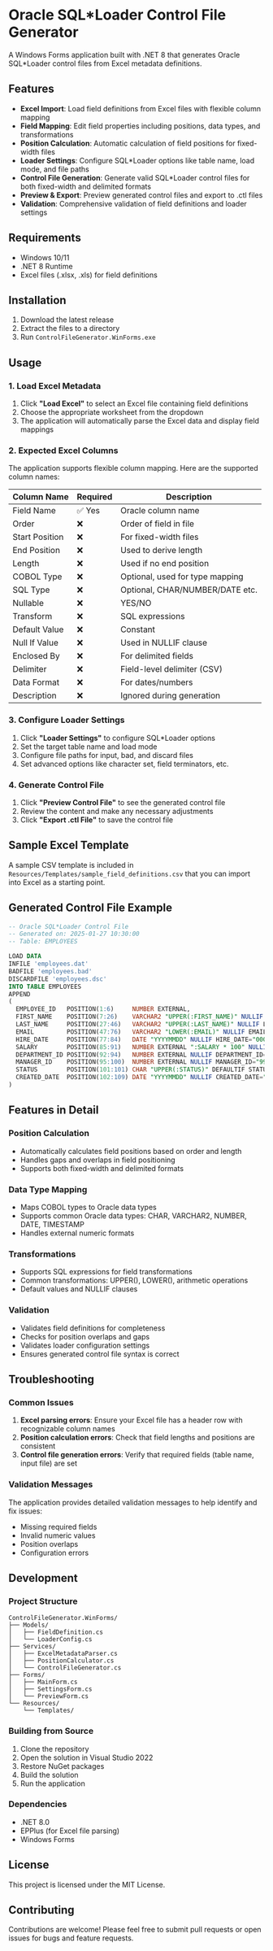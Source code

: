 # Oracle SQL*Loader Control File Generator

A Windows Forms application built with .NET 8 that generates Oracle SQL*Loader control files from Excel metadata definitions.

## Features

- **Excel Import**: Load field definitions from Excel files with flexible column mapping
- **Field Mapping**: Edit field properties including positions, data types, and transformations
- **Position Calculation**: Automatic calculation of field positions for fixed-width files
- **Loader Settings**: Configure SQL*Loader options like table name, load mode, and file paths
- **Control File Generation**: Generate valid SQL*Loader control files for both fixed-width and delimited formats
- **Preview & Export**: Preview generated control files and export to .ctl files
- **Validation**: Comprehensive validation of field definitions and loader settings

## Requirements

- Windows 10/11
- .NET 8 Runtime
- Excel files (.xlsx, .xls) for field definitions

## Installation

1. Download the latest release
2. Extract the files to a directory
3. Run `ControlFileGenerator.WinForms.exe`

## Usage

### 1. Load Excel Metadata

1. Click **"Load Excel"** to select an Excel file containing field definitions
2. Choose the appropriate worksheet from the dropdown
3. The application will automatically parse the Excel data and display field mappings

### 2. Expected Excel Columns

The application supports flexible column mapping. Here are the supported column names:

| Column Name | Required | Description |
|-------------|----------|-------------|
| Field Name | ✅ Yes | Oracle column name |
| Order | ❌ | Order of field in file |
| Start Position | ❌ | For fixed-width files |
| End Position | ❌ | Used to derive length |
| Length | ❌ | Used if no end position |
| COBOL Type | ❌ | Optional, used for type mapping |
| SQL Type | ❌ | Optional, CHAR/NUMBER/DATE etc. |
| Nullable | ❌ | YES/NO |
| Transform | ❌ | SQL expressions |
| Default Value | ❌ | Constant |
| Null If Value | ❌ | Used in NULLIF clause |
| Enclosed By | ❌ | For delimited fields |
| Delimiter | ❌ | Field-level delimiter (CSV) |
| Data Format | ❌ | For dates/numbers |
| Description | ❌ | Ignored during generation |

### 3. Configure Loader Settings

1. Click **"Loader Settings"** to configure SQL*Loader options
2. Set the target table name and load mode
3. Configure file paths for input, bad, and discard files
4. Set advanced options like character set, field terminators, etc.

### 4. Generate Control File

1. Click **"Preview Control File"** to see the generated control file
2. Review the content and make any necessary adjustments
3. Click **"Export .ctl File"** to save the control file

## Sample Excel Template

A sample CSV template is included in `Resources/Templates/sample_field_definitions.csv` that you can import into Excel as a starting point.

## Generated Control File Example

```sql
-- Oracle SQL*Loader Control File
-- Generated on: 2025-01-27 10:30:00
-- Table: EMPLOYEES

LOAD DATA
INFILE 'employees.dat'
BADFILE 'employees.bad'
DISCARDFILE 'employees.dsc'
INTO TABLE EMPLOYEES
APPEND
(
  EMPLOYEE_ID   POSITION(1:6)     NUMBER EXTERNAL,
  FIRST_NAME    POSITION(7:26)    VARCHAR2 "UPPER(:FIRST_NAME)" NULLIF FIRST_NAME=BLANKS,
  LAST_NAME     POSITION(27:46)   VARCHAR2 "UPPER(:LAST_NAME)" NULLIF LAST_NAME=BLANKS,
  EMAIL         POSITION(47:76)   VARCHAR2 "LOWER(:EMAIL)" NULLIF EMAIL=BLANKS,
  HIRE_DATE     POSITION(77:84)   DATE "YYYYMMDD" NULLIF HIRE_DATE="00000000",
  SALARY        POSITION(85:91)   NUMBER EXTERNAL ":SALARY * 100" NULLIF SALARY="9999999",
  DEPARTMENT_ID POSITION(92:94)   NUMBER EXTERNAL NULLIF DEPARTMENT_ID="999",
  MANAGER_ID    POSITION(95:100)  NUMBER EXTERNAL NULLIF MANAGER_ID="999999",
  STATUS        POSITION(101:101) CHAR "UPPER(:STATUS)" DEFAULTIF STATUS=BLANKS "A" NULLIF STATUS=BLANKS,
  CREATED_DATE  POSITION(102:109) DATE "YYYYMMDD" NULLIF CREATED_DATE="00000000"
)
```

## Features in Detail

### Position Calculation

- Automatically calculates field positions based on order and length
- Handles gaps and overlaps in field positioning
- Supports both fixed-width and delimited formats

### Data Type Mapping

- Maps COBOL types to Oracle data types
- Supports common Oracle data types: CHAR, VARCHAR2, NUMBER, DATE, TIMESTAMP
- Handles external numeric formats

### Transformations

- Supports SQL expressions for field transformations
- Common transformations: UPPER(), LOWER(), arithmetic operations
- Default values and NULLIF clauses

### Validation

- Validates field definitions for completeness
- Checks for position overlaps and gaps
- Validates loader configuration settings
- Ensures generated control file syntax is correct

## Troubleshooting

### Common Issues

1. **Excel parsing errors**: Ensure your Excel file has a header row with recognizable column names
2. **Position calculation errors**: Check that field lengths and positions are consistent
3. **Control file generation errors**: Verify that required fields (table name, input file) are set

### Validation Messages

The application provides detailed validation messages to help identify and fix issues:

- Missing required fields
- Invalid numeric values
- Position overlaps
- Configuration errors

## Development

### Project Structure

```
ControlFileGenerator.WinForms/
├── Models/
│   ├── FieldDefinition.cs
│   └── LoaderConfig.cs
├── Services/
│   ├── ExcelMetadataParser.cs
│   ├── PositionCalculator.cs
│   └── ControlFileGenerator.cs
├── Forms/
│   ├── MainForm.cs
│   ├── SettingsForm.cs
│   └── PreviewForm.cs
└── Resources/
    └── Templates/
```

### Building from Source

1. Clone the repository
2. Open the solution in Visual Studio 2022
3. Restore NuGet packages
4. Build the solution
5. Run the application

### Dependencies

- .NET 8.0
- EPPlus (for Excel file parsing)
- Windows Forms

## License

This project is licensed under the MIT License.

## Contributing

Contributions are welcome! Please feel free to submit pull requests or open issues for bugs and feature requests. 